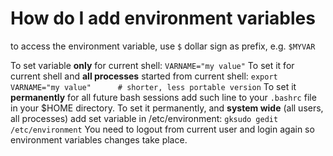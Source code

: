 ---
---
# How do I add environment variables

to access the environment variable, use `$` dollar sign as prefix, e.g. `$MYVAR`

To set variable **only** for current shell:
`VARNAME="my value"`
To set it for current shell and **all processes** started from current shell:
`export VARNAME="my value"      # shorter, less portable version`
To set it **permanently** for all future bash sessions add such line to your `.bashrc` file in your $HOME directory.
To set it permanently, and **system wide** (all users, all processes) add set variable in  /etc/environment:
`gksudo gedit /etc/environment`
You need to logout from current user and login again so environment variables changes take place.